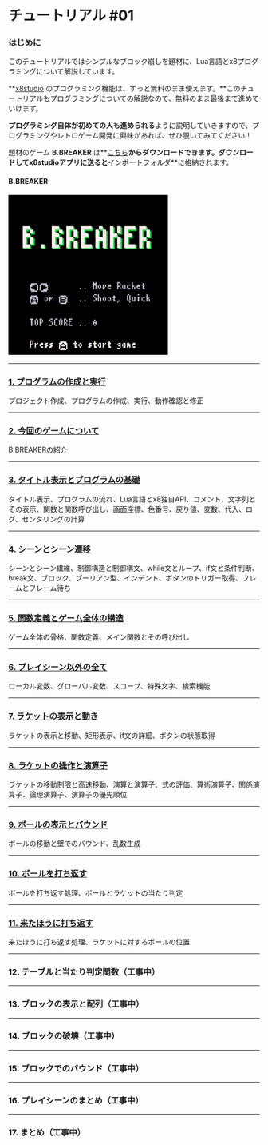 # チュートリアル #01

### はじめに

このチュートリアルではシンプルなブロック崩しを題材に、Lua言語とx8プログラミングについて解説しています。

**[x8studio](index.md#アプリのダウンロード) のプログラミング機能は、ずっと無料のまま使えます。**このチュートリアルもプログラミングについての解説なので、無料のまま最後まで進めていけます。

**プログラミング自体が初めての人も進められる**ように説明していきますので、プログラミングやレトロゲーム開発に興味があれば、ぜひ覗いてみてください！

題材のゲーム **B.BREAKER** は**[こちら](downloads.md##B.BREAKER)**からダウンロードできます。ダウンロードしてx8studioアプリに送ると**インポートフォルダ**に格納されます。

#### B.BREAKER

![](imgs/tutorial_01/x8_bbreaker.gif)

---

### [1. プログラムの作成と実行](tutorial_01_01.md)

プロジェクト作成、プログラムの作成、実行、動作確認と修正

---
    
### [2. 今回のゲームについて](tutorial_01_02.md)
    
B.BREAKERの紹介

---

### [3. タイトル表示とプログラムの基礎](tutorial_01_03.md)

タイトル表示、プログラムの流れ、Lua言語とx8独自API、コメント、文字列とその表示、関数と関数呼び出し、画面座標、色番号、戻り値、変数、代入、ログ、センタリングの計算

---

### [4. シーンとシーン遷移](tutorial_01_04.md)

シーンとシーン繊維、制御構造と制御構文、while文とループ、if文と条件判断、break文、ブロック、ブーリアン型、インデント、ボタンのトリガー取得、フレームとフレーム待ち

---

### [5. 関数定義とゲーム全体の構造](tutorial_01_05.md)

ゲーム全体の骨格、関数定義、メイン関数とその呼び出し

---

### [6. プレイシーン以外の全て](tutorial_01_06.md)

ローカル変数、グローバル変数、スコープ、特殊文字、検索機能

---

### [7. ラケットの表示と動き](tutorial_01_07.md)

ラケットの表示と移動、矩形表示、if文の詳細、ボタンの状態取得

---

### [8. ラケットの操作と演算子](tutorial_01_08.md)

ラケットの移動制限と高速移動、演算と演算子、式の評価、算術演算子、関係演算子、論理演算子、演算子の優先順位

---

### [9. ボールの表示とバウンド](tutorial_01_09.md)

ボールの移動と壁でのバウンド、乱数生成

---

### [10. ボールを打ち返す](tutorial_01_10.md)

ボールを打ち返す処理、ボールとラケットの当たり判定

---

### [11. 来たほうに打ち返す](tutorial_01_11.md)

来たほうに打ち返す処理、ラケットに対するボールの位置

---

### 12. テーブルと当たり判定関数（工事中）

---

### 13. ブロックの表示と配列（工事中）

---

### 14. ブロックの破壊（工事中）

---

### 15. ブロックでのバウンド（工事中）

---

### 16. プレイシーンのまとめ（工事中）

---

### 17. まとめ（工事中）
